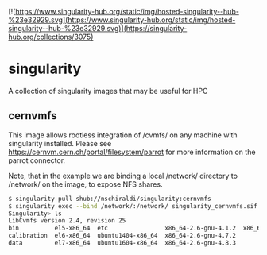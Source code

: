 [![https://www.singularity-hub.org/static/img/hosted-singularity--hub-%23e32929.svg](https://www.singularity-hub.org/static/img/hosted-singularity--hub-%23e32929.svg)](https://singularity-hub.org/collections/3075)


# singularity

A collection of singularity images that may be useful for HPC

## cernvmfs
This image allows rootless integration of /cvmfs/ on any machine with singularity installed. Please see https://cernvm.cern.ch/portal/filesystem/parrot for more information on the parrot connector.

Note, that in the example we are binding a local /network/ directory to /network/ on the image, to expose NFS shares. 
```bash
$ singularity pull shub://nschiraldi/singularity:cernvmfs
$ singularity exec --bind /network/:/network/ singularity_cernvmfs.sif parrot_run bash --noprofile --norc Singularity> cd /cvmfs/alice.cern.ch
Singularity> ls
LibCvmfs version 2.4, revision 25
bin          el5-x86_64  etc                x86_64-2.6-gnu-4.1.2  x86_64-2.6-gnu-4.8.4
calibration  el6-x86_64  ubuntu1404-x86_64  x86_64-2.6-gnu-4.7.2
data         el7-x86_64  ubuntu1604-x86_64  x86_64-2.6-gnu-4.8.3
```
